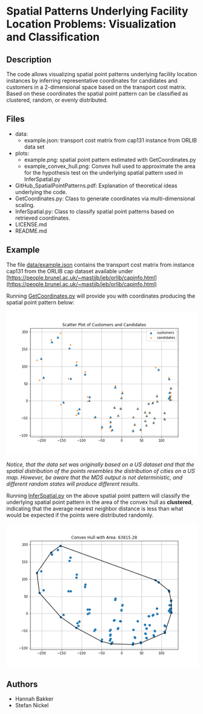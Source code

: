 # Spatial Patterns Underlying Facility Location Problems: Visualization and Classification

## Description
The code allows visualizing spatial point patterns underlying facility location instances by inferring representative coordinates for candidates and customers in a 2-dimensional space based on the transport cost matrix. Based on these coordinates the spatial point pattern can be classified as clustered, random, or evenly distributed.

## Files
- data:
  - example.json: transport cost matrix from cap131 instance from ORLIB data set
- plots:
  - example.png: spatial point pattern estimated with GetCoordinates.py
  - example_convex_hull.png: Convex hull used to approximate the area for the hypothesis test on the underlying spatial pattern used in InferSpatial.py
- GitHub_SpatialPointPatterns.pdf: Explanation of theoretical ideas underlying the code.
- GetCoordinates.py: Class to generate coordinates via multi-dimensional scaling. 
- InferSpatial.py: Class to classify spatial point patterns based on retrieved coordinates.
- LICENSE.md 
- README.md

## Example 

The file [data/example.json](data/example.json) contains the transport cost matrix from instance cap131 from the ORLIB cap dataset available under [https://people.brunel.ac.uk/~mastjjb/jeb/orlib/capinfo.html](https://people.brunel.ac.uk/~mastjjb/jeb/orlib/capinfo.html)

Running [GetCoordinates.py](GetCoordinates.py) will provide you with coordinates producing the spatial point pattern below: 

![Spatial point pattern - cap131 ORLIB instances](plots/example.png)

*Notice, that the data set was originally based on a US dataset and that the spatial distribution of the points resembles the distribution of cities on a US map. However, be aware that the MDS output is not deterministic, and different random states will produce different results.*

Running [InferSpatial.py](InferSpatial.py) on the above spatial point pattern will classify the underlying spatial point pattern in the area of the convex hull as **clustered**, indicating that the average nearest neighbor distance is less than what would be expected if the points were distributed randomly. 

![Convex Hull spatial point pattern - cap131 ORLIB instances](plots/example_convex_hull.png)


## Authors
- Hannah Bakker
- Stefan Nickel
